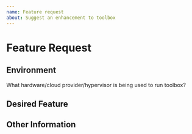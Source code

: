 ```yaml
---
name: Feature request
about: Suggest an enhancement to toolbox
---
```


# Feature Request #

## Environment ##

What hardware/cloud provider/hypervisor is being used to run toolbox?

## Desired Feature ##

## Other Information ##
